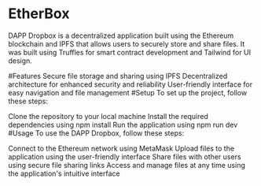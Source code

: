 # EtherBox
DAPP Dropbox is a decentralized application built using the Ethereum blockchain and IPFS that allows users to securely store and share files. It was built using Truffles for smart contract development and Tailwind for UI design.

#Features
Secure file storage and sharing using IPFS
Decentralized architecture for enhanced security and reliability
User-friendly interface for easy navigation and file management
#Setup
To set up the project, follow these steps:

Clone the repository to your local machine
Install the required dependencies using npm install
Run the application using npm run dev
#Usage
To use the DAPP Dropbox, follow these steps:

Connect to the Ethereum network using MetaMask
Upload files to the application using the user-friendly interface
Share files with other users using secure file sharing links
Access and manage files at any time using the application's intuitive interface
